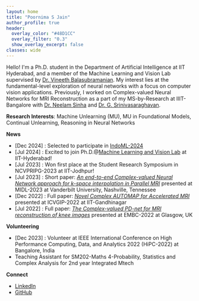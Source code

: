 ```yaml
---
layout: home
title: "Poornima S Jain"
author_profile: true
header:
  overlay_color: "#48D1CC"
  overlay_filter: "0.3"
  show_overlay_excerpt: false
classes: wide
---
```


Hello! I'm a Ph.D. student in the Department of Artificial Intelligence at IIT Hyderabad, and a member of the Machine Learning and Vision Lab supervised by [Dr. Vineeth Balasubramanian](https://people.iith.ac.in/vineethnb/). My interest lies at the fundamental-level exploration of neural networks with a focus on computer vision applications. Previously, I worked on Complex-valued Neural Networks for MRI Reconstruction as a part of my MS-by-Research at IIIT-Bangalore with [Dr. Neelam Sinha](https://cbr-iisc.ac.in/neelam-sinha/) and [Dr. G. Srinivasaraghavan](https://www.iiitb.ac.in/faculty/g-srinivasaraghavan). 

__Research Interests__: Machine Unlearning (MU),  MU in Foundational Models, Continual Unlearning, Reasoning in Neural Networks 

__News__
- [Dec 2024] : Selected to participate in [IndoML-2024](https://indoml.in/2024/)
- [Jul 2024] : Excited to join Ph.D.@[Machine Learning and Vision Lab](https://lab1055.github.io/) at IIT-Hyderabad!
- [Jul 2023] : Won first place at the Student Research Symposium in NCVPRIPG-2023 at IIT-Jodhpur!
- [Jul 2023] : Short paper: [_An end-to-end Complex-valued Neural Network approach for k-space interpolation in Parallel MRI_](https://2023.midl.io/papers/s117) presented at MIDL-2023 at Vanderbilt University, Nashville, Tennessee
- [Dec 2022] : Full paper: [_Novel Complex AUTOMAP for Accelerated MRI_](https://dl.acm.org/doi/10.1145/3571600.3571636) presented at ICVGIP-2022 at IIT-Gandhinagar
- [Jul 2022] : Full paper: [_The Complex-valued PD-net for MRI reconstruction of knee images_](https://ieeexplore.ieee.org/document/9872016) presented at EMBC-2022 at Glasgow, UK

__Volunteering__ 
- [Dec 2023] : Volunteer at IEEE International Conference on High Performance Computing, Data, and Analytics 2022 (HiPC-2022) at Bangalore, India
- Teaching Assistant for SM202-Maths 4-Probability, Statistics and Complex Analysis for 2nd year Integrated Mtech

__Connect__
- [LinkedIn](www.linkedin.com/in/poornima-jain-793402227)
- [GitHub](https://github.com/jainspoornima)
